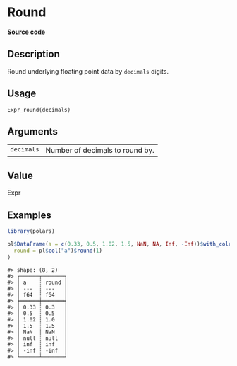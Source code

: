 
# Round

[**Source code**](https://github.com/pola-rs/r-polars/tree/main/R/expr__expr.R#L1374)

## Description

Round underlying floating point data by <code>decimals</code> digits.

## Usage

<pre><code class='language-R'>Expr_round(decimals)
</code></pre>

## Arguments

<table>
<tr>
<td style="white-space: nowrap; font-family: monospace; vertical-align: top">
<code id="Expr_round_:_decimals">decimals</code>
</td>
<td>
Number of decimals to round by.
</td>
</tr>
</table>

## Value

Expr

## Examples

``` r
library(polars)

pl$DataFrame(a = c(0.33, 0.5, 1.02, 1.5, NaN, NA, Inf, -Inf))$with_columns(
  round = pl$col("a")$round(1)
)
```

    #> shape: (8, 2)
    #> ┌──────┬───────┐
    #> │ a    ┆ round │
    #> │ ---  ┆ ---   │
    #> │ f64  ┆ f64   │
    #> ╞══════╪═══════╡
    #> │ 0.33 ┆ 0.3   │
    #> │ 0.5  ┆ 0.5   │
    #> │ 1.02 ┆ 1.0   │
    #> │ 1.5  ┆ 1.5   │
    #> │ NaN  ┆ NaN   │
    #> │ null ┆ null  │
    #> │ inf  ┆ inf   │
    #> │ -inf ┆ -inf  │
    #> └──────┴───────┘
